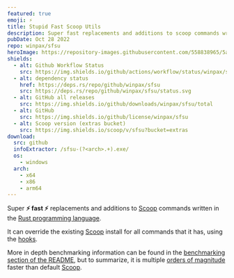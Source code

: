 ```yaml
---
featured: true
emoji: ⚡
title: Stupid Fast Scoop Utils
description: Super fast replacements and additions to scoop commands written in Rust
pubDate: Oct 28 2022
repo: winpax/sfsu
heroImage: https://repository-images.githubusercontent.com/558838965/5a08ad32-112c-42a7-b0b8-212270cd30ce
shields:
  - alt: Github Workflow Status
    src: https://img.shields.io/github/actions/workflow/status/winpax/sfsu/build.yml
  - alt: dependency status
    href: https://deps.rs/repo/github/winpax/sfsu
    src: https://deps.rs/repo/github/winpax/sfsu/status.svg
  - alt: GitHub all releases
    src: https://img.shields.io/github/downloads/winpax/sfsu/total
  - alt: GitHub
    src: https://img.shields.io/github/license/winpax/sfsu
  - alt: Scoop version (extras bucket)
    src: https://img.shields.io/scoop/v/sfsu?bucket=extras
download:
  src: github
  infoExtractor: /sfsu-(?<arch>.+).exe/
  os:
    - windows
  arch:
    - x64
    - x86
    - arm64
---
```


Super **⚡ fast ⚡** replacements and additions to [Scoop](https://scoop.sh) commands written in the [Rust programming language](https://www.rust-lang.org/).

It can override the existing [Scoop](https://scoop.sh) install for all commands that it has, using the [hooks](https://github.com/winpax/sfsu#hook).

More in depth benchmarking information can be found in the [benchmarking section of the README](https://github.com/winpax/sfsu#benchmarks-1), but to summarize, it is multiple [orders of magnitude](https://g.co/kgs/KqoK2G) faster than default [Scoop](https://scoop.sh).
